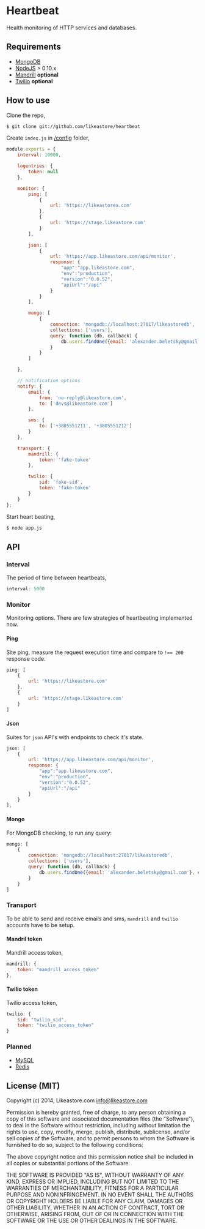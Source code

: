 # Heartbeat

Health monitoring of HTTP services and databases.

## Requirements

* [MongoDB](http://mongodb.org)
* [NodeJS](http://nodejs.org) > 0.10.x
* [Mandrill](https://mandrillapp.com) **optional**
* [Twilio](https://www.twilio.com/) **optional**

## How to use

Clone the repo,

```bash
$ git clone git://github.com/likeastore/heartbeat
```

Create `index.js` in [/config](/config) folder,

```js
module.exports = {
	interval: 10000,

	logentries: {
		token: null
	},

	monitor: {
		ping: [
			{
				url: 'https://likeastorea.com'
			},
			{
				url: 'https://stage.likeastore.com'
			}
		],

		json: [
			{
				url: 'https://app.likeastore.com/api/monitor',
				response: {
					"app":"app.likeastore.com",
					"env":"production",
					"version":"0.0.52",
					"apiUrl":"/api"
				}
			}
		],

		mongo: [
			{
				connection: 'mongodb://localhost:27017/likeastoredb',
				collections: ['users'],
				query: function (db, callback) {
					db.users.findOne({email: 'alexander.beletsky@gmail.com'}, callback);
				}
			}
		]

	},

	// notification options
	notify: {
		email: {
			from: 'no-reply@likeastore.com',
			to: ['devs@likeastore.com']
		},

		sms: {
			to: ['+3805551211', '+3805551212']
		}
	},

	transport: {
		mandrill: {
			token: 'fake-token'
		},

		twilio: {
			sid: 'fake-sid',
			token: 'fake-token'
		}
	}
};
```

Start heart beating,

```bash
$ node app.js
```

## API

### Interval

The period of time between heartbeats,

```js
interval: 5000
````

### Monitor

Monitoring options. There are few strategies of heartbeating implemented now.

#### Ping

Site ping, measure the request execution time and compare to `!== 200` response code.

```js
ping: [
	{
		url: 'https://likeastore.com'
	},
	{
		url: 'https://stage.likeastore.com'
	}
]
```

#### Json

Suites for `json` API's with endpoints to check it's state.

```js
json: [
	{
		url: 'https://app.likeastore.com/api/monitor',
		response: {
			"app":"app.likeastore.com",
			"env":"production",
			"version":"0.0.52",
			"apiUrl":"/api"
		}
	}
],
```

#### Mongo

For MongoDB checking, to run any query:

```js
mongo: [
	{
		connection: 'mongodb://localhost:27017/likeastoredb',
		collections: ['users'],
		query: function (db, callback) {
			db.users.findOne({email: 'alexander.beletsky@gmail.com'}, callback);
		}
	}
]
```

### Transport

To be able to send and receive emails and sms, `mandrill` and `twilio` accounts have to be setup.

#### Mandril token

Mandrill access token,

```js
mandrill: {
	token: "mandrill_access_token"
},
```

#### Twilio token 

Twilio access token,

```js
twilio: {
	sid: "twilio_sid",
	token: "twilio_access_token"
}
```

### Planned

* [MySQL]()
* [Redis]()

## License (MIT)

Copyright (c) 2014, Likeastore.com info@likeastore.com

Permission is hereby granted, free of charge, to any person obtaining a copy of this software and associated documentation files (the "Software"), to deal in the Software without restriction, including without limitation the rights to use, copy, modify, merge, publish, distribute, sublicense, and/or sell copies of the Software, and to permit persons to whom the Software is furnished to do so, subject to the following conditions:

The above copyright notice and this permission notice shall be included in all copies or substantial portions of the Software.

THE SOFTWARE IS PROVIDED "AS IS", WITHOUT WARRANTY OF ANY KIND, EXPRESS OR IMPLIED, INCLUDING BUT NOT LIMITED TO THE WARRANTIES OF MERCHANTABILITY, FITNESS FOR A PARTICULAR PURPOSE AND NONINFRINGEMENT. IN NO EVENT SHALL THE AUTHORS OR COPYRIGHT HOLDERS BE LIABLE FOR ANY CLAIM, DAMAGES OR OTHER LIABILITY, WHETHER IN AN ACTION OF CONTRACT, TORT OR OTHERWISE, ARISING FROM, OUT OF OR IN CONNECTION WITH THE SOFTWARE OR THE USE OR OTHER DEALINGS IN THE SOFTWARE.
